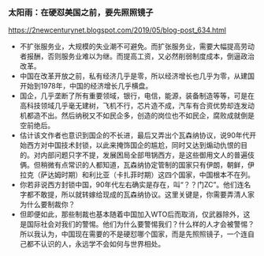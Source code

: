 ### 太阳雨：在硬怼美国之前，要先照照镜子
https://2newcenturynet.blogspot.com/2019/05/blog-post_634.html
- 不扩张服务业，大规模的失业潮不可避免。而扩张服务业，需要大幅提高劳动者报酬，否则服务业难以为继。而提高工资，又必然削弱制度成本，倒逼政治改革。
- 中国在改革开放之前，私有经济几乎是零，所以经济增长也几乎为零，从建国开始到1978年，中国的经济增长几乎横盘。
- 国企，几乎垄断了所有重要领域，银行，电信，能源，装备制造等等，可是在高科技领域几乎毫无建树，飞机不行，芯片造不成，汽车有合资优势却连发动机都造不出。然后纳税又不如民企多，创造的岗位也不如民企，腐败成就倒是空前绝后。
- 估计该文作者也意识到国企的不长进，最后又弄出个瓦森纳协议，说90年代开始西方对中国技术封锁，以此来掩饰国企的尴尬，同时又达到煽动仇恨的目的。对内部问题只字不提，发展困局全部甩锅西方，是这些御用文人的普遍伎俩。但稍微有点常识的人都知道，瓦森纳协定管制的国家只有伊朗，朝鲜，伊拉克（萨达姆时期）和利比亚（卡扎菲时期）这四个国家，中国根本不在列。
- 你若非说西方封锁中国，90年代左右确实是存在，叫“？？门ZC”。他们连名字都不敢提，所以就转嫁给现成的瓦森纳协议。这里关键是，你需要弄清人家为什么要制裁你？
- 但即便如此，那些制裁也基本随着中国加入WTO后而取消，仅武器除外，这是国际社会对我们的警惕。他们为什么要警惕我们？什么样的人才会被警惕？所以我认为，中国现在需要的不是硬怼哪个国家，而是先照照镜子，一个连自己都不认识的人，永远学不会如何与世界相处。
